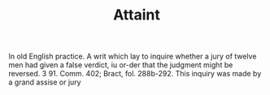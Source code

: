 ---
title: Attaint
letter: A
permalink: "/definitions/bld-attaint.html"
body: In old English practice. A writ which lay to inquire whether a jury of twelve
  men had given a false verdict, iu or-der that the judgment might be reversed. 3
  91. Comm. 402; Bract, fol. 288b-292. This inquiry was made by a grand assise or
  jury
published_at: '2018-07-07'
source: Black's Law Dictionary 2nd Ed (1910)
layout: post
---